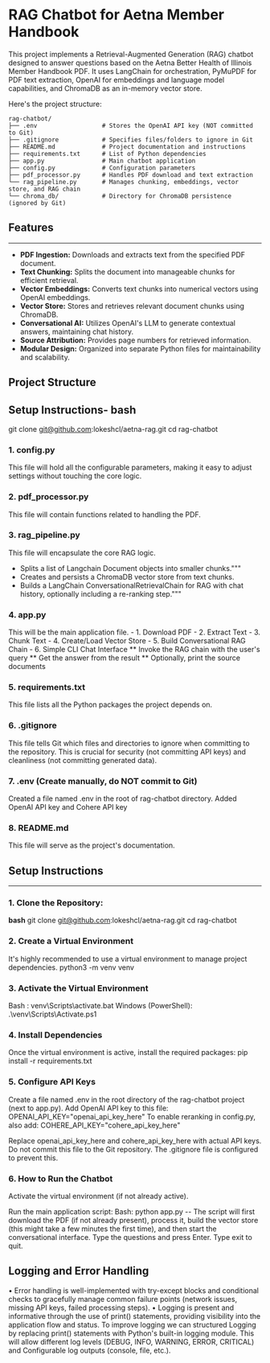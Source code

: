 # RAG Chatbot for Aetna Member Handbook

This project implements a Retrieval-Augmented Generation (RAG) chatbot designed to answer questions based on the Aetna Better Health of Illinois Member Handbook PDF. It uses LangChain for orchestration, PyMuPDF for PDF text extraction, OpenAI for embeddings and language model capabilities, and ChromaDB as an in-memory vector store.

Here's the project structure:
```
rag-chatbot/
├── .env                  # Stores the OpenAI API key (NOT committed to Git)
├── .gitignore            # Specifies files/folders to ignore in Git
├── README.md             # Project documentation and instructions
├── requirements.txt      # List of Python dependencies
├── app.py                # Main chatbot application
├── config.py             # Configuration parameters
├── pdf_processor.py      # Handles PDF download and text extraction
└── rag_pipeline.py       # Manages chunking, embeddings, vector store, and RAG chain
└── chroma_db/            # Directory for ChromaDB persistence (ignored by Git) 
```

## Features
------------
* **PDF Ingestion:** Downloads and extracts text from the specified PDF document.
* **Text Chunking:** Splits the document into manageable chunks for efficient retrieval.
* **Vector Embeddings:** Converts text chunks into numerical vectors using OpenAI embeddings.
* **Vector Store:** Stores and retrieves relevant document chunks using ChromaDB.
* **Conversational AI:** Utilizes OpenAI's LLM to generate contextual answers, maintaining chat history.
* **Source Attribution:** Provides page numbers for retrieved information.
* **Modular Design:** Organized into separate Python files for maintainability and scalability.

## Project Structure

## Setup Instructions- bash
git clone git@github.com:lokeshcl/aetna-rag.git
cd rag-chatbot

### 1. config.py
This file will hold all the configurable parameters, making it easy to adjust settings without touching the core logic.

### 2. pdf_processor.py
This file will contain functions related to handling the PDF.

### 3. rag_pipeline.py
This file will encapsulate the core RAG logic.
-    Splits a list of Langchain Document objects into smaller chunks."""
-    Creates and persists a ChromaDB vector store from text chunks. 
-    Builds a LangChain ConversationalRetrievalChain for RAG with chat history, optionally including a re-ranking step."""

### 4. app.py
This will be the main application file.
    - 1. Download PDF 
    - 2. Extract Text 
    - 3. Chunk Text 
    - 4. Create/Load Vector Store 
    - 5. Build Conversational RAG Chain 
    - 6. Simple CLI Chat Interface 
            ** Invoke the RAG chain with the user's query
            ** Get the answer from the result
            ** Optionally, print the source documents

### 5. requirements.txt
This file lists all the Python packages the project depends on.

### 6. .gitignore
This file tells Git which files and directories to ignore when committing to the repository. This is crucial for security (not committing API keys) and cleanliness (not committing generated data).

### 7. .env (Create manually, do NOT commit to Git)
Created a file named .env in the root of rag-chatbot directory.
Added  OpenAI API key and Cohere API key

### 8. README.md
This file will serve as the project's documentation.

## Setup Instructions
----------------------
### 1. Clone the Repository:
**bash**
    git clone git@github.com:lokeshcl/aetna-rag.git
    cd rag-chatbot

### 2. Create a Virtual Environment
It's highly recommended to use a virtual environment to manage project dependencies.
python3 -m venv venv

### 3. Activate the Virtual Environment
Bash : venv\Scripts\activate.bat
Windows (PowerShell): .\venv\Scripts\Activate.ps1

### 4. Install Dependencies
Once the virtual environment is active, install the required packages:
pip install -r requirements.txt

### 5. Configure API Keys
Create a file named .env in the root directory of the rag-chatbot project (next to app.py). Add  OpenAI API key to this file:
OPENAI_API_KEY="openai_api_key_here"
To enable reranking in config.py, also add:
COHERE_API_KEY="cohere_api_key_here"

Replace openai_api_key_here and cohere_api_key_here with actual API keys. Do not commit this file to the Git repository. 
The .gitignore file is configured to prevent this.

### 6. How to Run the Chatbot
Activate the virtual environment (if not already active).

Run the main application script:
Bash: python app.py
-- The script will first download the PDF (if not already present), process it, build the vector store (this might take a few minutes the first time), and then start the conversational interface. Type the questions and press Enter. Type exit to quit.

## Logging and Error Handling
•	Error handling is well-implemented with try-except blocks and conditional checks to gracefully manage common failure points (network issues, missing API keys, failed processing steps).
•	Logging is present and informative through the use of print() statements, providing visibility into the application flow and status. To improve logging we can structured Logging by replacing print() statements with Python's built-in logging module. This will allow different log levels (DEBUG, INFO, WARNING, ERROR, CRITICAL) and Configurable log outputs (console, file, etc.).

